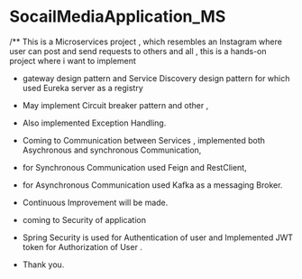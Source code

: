 # SocailMediaApplication_MS


/**  This is a Microservices project , which resembles an Instagram where user can post and send requests to others and all , this is a hands-on project where i want to implement 
*  gateway design pattern and Service Discovery design pattern for which used Eureka server as a registry
*  May implement Circuit breaker pattern and other ,
*  Also implemented Exception Handling.
*  Coming to Communication between Services , implemented both Asychronous and synchronous Communication,
*  for Synchronous Communication used Feign and RestClient,
*  for Asynchronous Communication used Kafka as a messaging Broker.
*  Continuous Improvement will be made.
*  coming to Security of application
*  Spring Security is used for Authentication of user and Implemented JWT token for Authorization of User .

*  Thank you.

  
